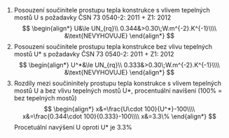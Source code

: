 1. Posouzení součinitele prostupu tepla konstrukce s vlivem tepelných mostů U s požadavky ČSN 73 0540-2: 2011 + Z1: 2012
$$
\begin{align*}
U&\le UN_{rq}\\
0.344&>0.30\;W.m^{-2}.K^{-1}\\\\
&\text{NEVYHOVUJE}
\end{align*}
$$
2. Posouzení součinitele prostupu tepla konstrukce bez vlivu tepelných mostů U* s požadavky ČSN 73 0540-2: 2011 + Z1: 2012
$$
\begin{align*}
U^*&\le UN_{rq}\\
0.333&>0.30\;W.m^{-2}.K^{-1}\\\\
&\text{NEVYHOVUJE}
\end{align*}
$$
3. Rozdíly mezi součininitely prostupu tepla konstrukce s vlivem tepelných mostů U a bez vlivu tepelných mostů U*, procentuální navíšení (100% = bez tepelných mostů)
$$
\begin{align*}
x&=\frac{U\cdot 100}{U^*}-100\\\\
x&=\frac{0.344\cdot 100}{0.333}-100\\\\
x&=3.3\%
\end{align*}
$$
Procetuální navýšení U oproti U* je 3.3%